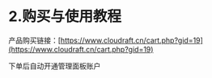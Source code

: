 # 2.购买与使用教程

产品购买链接：[https://www.cloudraft.cn/cart.php?gid=19](https://www.cloudraft.cn/cart.php?gid=19)

下单后自动开通管理面板账户

